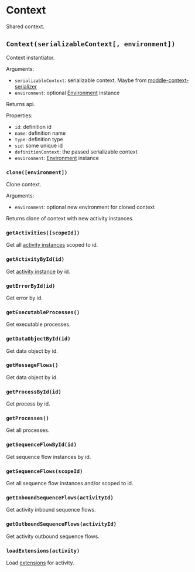 Context
=======

Shared context.

## `Context(serializableContext[, environment])`

Context instantiator.

Arguments:
- `serializableContext`: serializable context. Maybe from [moddle-context-serializer](https://www.npmjs.com/package/moddle-context-serializer)
- `environment`: optional [Environment](/docs/Environment.md) instance

Returns api.

Properties:
- `id`: definition id
- `name`: definition name
- `type`: definition type
- `sid`: some unique id
- `definitionContext`: the passed serializable context
- `environment`: [Environment](/docs/Environment.md) instance

### `clone([environment])`

Clone context.

Arguments:
- `environment`: optional new environment for cloned context

Returns clone of context with new activity instances.

### `getActivities([scopeId])`

Get all [activity instances](/docs/Activity.md) scoped to id.

### `getActivityById(id)`

Get [activity instance](/docs/Activity.md) by id.

### `getErrorById(id)`

Get error by id.

### `getExecutableProcesses()`

Get executable processes.

### `getDataObjectById(id)`

Get data object by id.

### `getMessageFlows()`

Get data object by id.

### `getProcessById(id)`

Get process by id.

### `getProcesses()`

Get all processes.

### `getSequenceFlowById(id)`

Get sequence flow instances by id.

### `getSequenceFlows(scopeId)`

Get all sequence flow instances and/or scoped to id.

### `getInboundSequenceFlows(activityId)`

Get activity inbound sequence flows.

### `getOutboundSequenceFlows(activityId)`

Get activity outbound sequence flows.

### `loadExtensions(activity)`

Load [extensions](/docs/Extension.md) for activity.

